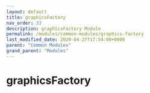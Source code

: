 ```yaml
---
layout: default
title: graphicsFactory 
nav_order: 33
description: graphicsFactory Module
permalink: /modules/common-modules/graphics-factory
last_modified_date: 2020-04-27T17:54:08+0000
parent: "Common Modules"
grand_parent: "Modules"
---
```


# graphicsFactory